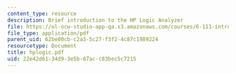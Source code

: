 ```yaml
---
content_type: resource
description: Brief introduction to the HP Logic Analyzer
file: https://ol-ocw-studio-app-qa.s3.amazonaws.com/courses/6-111-introductory-digital-systems-laboratory-fall-2002/22e42d6134d93e5b87acc83bec5c7215_hplogic.pdf
file_type: application/pdf
parent_uid: 62be00cb-c2a3-5c27-f3f2-4c87c1989224
resourcetype: Document
title: hplogic.pdf
uid: 22e42d61-34d9-3e5b-87ac-c83bec5c7215
---
```


